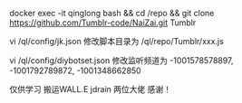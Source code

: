 
docker exec -it qinglong bash && cd /repo && git clone https://github.com/Tumblr-code/NaiZai.git Tumblr

vi /ql/config/jk.json
修改脚本目录为
/ql/repo/Tumblr/xxx.js

vi /ql/config/diybotset.json
修改监听频道为
-1001578578897, -1001792789872, -1001348662850

仅供学习 搬运WALL.E jdrain 两位大佬 感谢！
